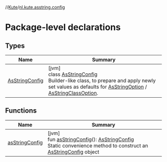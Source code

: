 //[Kute](../../index.md)/[nl.kute.asstring.config](index.md)

# Package-level declarations

## Types

| Name | Summary |
|---|---|
| [AsStringConfig](-as-string-config/index.md) | [jvm]<br>class [AsStringConfig](-as-string-config/index.md)<br>Builder-like class, to prepare and apply newly set values as defaults for [AsStringOption](../nl.kute.asstring.annotation.option/-as-string-option/index.md) / [AsStringClassOption](../nl.kute.asstring.annotation.option/-as-string-class-option/index.md). |

## Functions

| Name | Summary |
|---|---|
| [asStringConfig](as-string-config.md) | [jvm]<br>fun [asStringConfig](as-string-config.md)(): [AsStringConfig](-as-string-config/index.md)<br>Static convenience method to construct an [AsStringConfig](-as-string-config/index.md) object |
